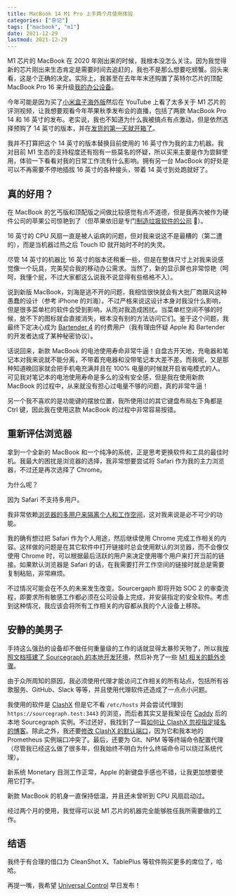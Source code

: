 ```yaml
---
title: MacBook 14 M1 Pro 上手两个月使用体验
categories: ["杂记"]
tags: ["macbook", "m1"]
date: 2021-12-29
lastmod: 2021-12-29
---
```


M1 芯片的 MacBook 在 2020 年刚出来的时候，我根本没怎么关注。因为我觉得新的芯片刚出来生态肯定是需要时间去追赶的，我也不是那么想要吃螃蟹。回头来看，这是个正确的决定。实际上，我甚至在去年年末还购置了英特尔芯片的顶配 MacBook Pro 16 来升级[我的办公设备](https://unknwon.cn/about/)。

今年可能是因为买了[小米盒子海外版](https://www.mi.com/global/mibox/)然后在 YouTube 上看了太多关于 M1 芯片的评测视频，让我想要观看今年苹果秋季发布会的直播，包括了两款 MacBook Pro 14 和 16 英寸的发布。老实说，我也不知道为什么我被搞点有点激动，但是依然选择预购了 14 英寸的版本，并在[发货的第一天就开箱了](https://www.bilibili.com/video/BV1kF411e75n)。

我并不打算把这个 14 英寸的版本替换目前使用的 16 英寸作为我的主力机器。我对目前 M1 生态的支持程度还有抱有一些莫名的怀疑，所以买来主要是作为尝鲜使用，体验一下看看对我的日常工作流有什么影响。拥有另一台 MacBook 的好处是可以不再需要不停地插拔 16 英寸的各种接头，带着 14 英寸到处跑就好了。

## 真的好用？

在 MacBook 的乞丐版和顶配版之间做比较感觉有点不道德，但是我再次被作为硬件公司的苹果公司惊艳到了（但苹果依旧是专门[制造垃圾软件的公司](https://twitter.com/jc_unknwon/status/1457216550390272000) 🙂）。

16 英寸的 CPU 风扇一直是被人诟病的问题，但对我来说这不是最糟的（第二遭的），而是当机器过热之后 Touch ID 就开始时不时的失灵。

尽管 14 英寸的机器比 16 英寸的版本还稍重一些，但是在整体尺寸上对我来说感觉像一个玩具，完美契合我的移动办公需求。当然了，新的显示屏也非常惊艳（呵呵，我懂个屁，不过大家都这么说我不说显得有些格格不入）。

说到新版 MacBook，刘海是逃不开的问题，我相信很快就会有大批厂商跟风这种愚蠢的设计（参考 iPhone 的刘海）。不过严格来说这设计本身对我没什么影响，但是很多菜单栏的软件会受到影响，从而对我造成困扰。当菜单栏空间不够的时候，放不下的图标就会直接消失，根本没有别的方法访问它们。鉴于这个问题，我最终下定决心成为 [Bartender 4](https://www.macbartender.com/Bartender4/) 的付费用户（我有理由怀疑 Apple 和 Bartender 的开发者达成了某种秘密协议）。

话说回来，新款 MacBook 的电池使用寿命非常牛逼！自盘古开天地，充电器和笔记本对我来说就不能分离，不带着充电器和没带笔记本大差不差。而我呢，又是那种知道晚回家就会把手机电充满并且在 100% 电量的时候就开启省电模式的人。可见我对笔记本的电池使用寿命是多么的没有安全感，但是我在使用新款 MacBook 的过程中，从来就没有担心过电量不够的问题，真的非常牛逼！

另一个我不喜欢的是功能键的摆放位置，我所使用过的其它键盘布局左下角都是 Ctrl 键，因此我在使用这款 MacBook 的过程中非常容易按错。

## 重新评估浏览器

拿到一个全新的 MacBook 和一个纯净的系统，正是思考更换软件和工具的最佳时机。我最大的困扰是浏览器的选择，我非常想要尝试将 Safari 作为我的主力浏览器，不过还是再次选择了 Chrome。

为什么呢？

因为 Safari 不支持多用户。

我非常依赖[浏览器的多用户来隔离个人和工作空间](https://unknwon.cn/2021/211013-boring-methodology-to-be-productive/)，这对我来说是必不可少的功能。

我的确有想过把 Safari 作为个人用途，然后继续使用 Chrome 完成工作相关的内容。这样做的问题是在其它软件中打开链接时总会使用默认的浏览器，而不会像仅使用 Chrome 时，可以根据最后活跃的用户来决定使用哪个用户来打开当前的链接。如果默认浏览器是 Safari 的话，在我需要打开工作空间的链接时就总是需要复制粘贴，非常麻烦。

不过情况可能会在不久的未来发生改变。Sourcergaph 即将开始 SOC 2 的审查流程，即要求所有敏感工作都必须在公司设备上完成，并安装指定的安全软件。考虑到这种情况，我应该会将所有工作相关的内容都从我的个人设备上移除。

## 安静的美男子

手持这么强劲的设备却不做任何重量级的工作的话就显得太暴殄天物了，所以我[按照文档搭建了 Sourcegraph 的本地开发环境](https://docs.sourcegraph.com/dev/setup/deprecated_quickstart)，然后补充了一些 [M1 相关的额外步骤](https://docs.sourcegraph.com/dev/setup/how-to/m1_mac_local_dev)。

由于众所周知的原因，我必须使用代理才能访问工作相关的所有站点，包括所有谷歌服务、GitHub、Slack 等等，并且使用代理软件还造成了一点点小问题。

我使用的软件是 [ClashX](https://github.com/yichengchen/clashX) 但是它不看 `/etc/hosts` 并会尝试代理到 `https://sourcegraph.test:3443` 的浏览，而后者其实又是我架设在 [Caddy](https://caddyserver.com/) 后的本地 Sourcegraph 实例。不过还好，我找到了一篇[如何让 ClashX 忽视指定域名的博客](http://blog.kelvinsail.com/2020/06/16/ClashX-%E9%85%8D%E7%BD%AE/)。除此之外，我还要[修改 ClashX 的默认端口](https://github.com/yichengchen/clashX#change-the-ports-of-clashx)，因为它和我本地的 Prometheus 实例端口冲突了。最后，还要为 Git、NPM 等等终端命令配置代理（尽管我已经这么做了很多年，但我始终不明白为什么终端命令可以绕过系统代理）。

新系统 Monetary 目测工作正常，Apple 的新键盘手感也不错，让我更加想要使用它打字。

新款 MacBook 的机身一直保持低温，并且还未曾听到 CPU 风扇启动过。

经过两个月的使用，我觉得可以说 M1 芯片的机器完全能够胜任我所需要做的工作。

## 结语

我终于有合理的借口为 CleanShot X、TablePlus 等软件购买更多的席位了，哈哈。

再提一嘴，我希望 [Universal Control](https://www.apple.com/macos/monterey/#:~:text=to%20work%20using-,Universal%C2%A0Control,-and%20Shortcuts.%20Stay) 早日发布！